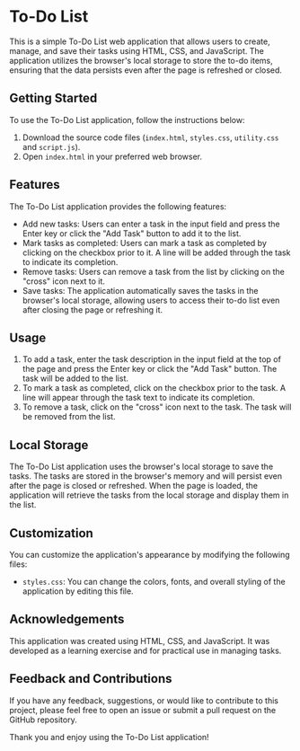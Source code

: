 # To-Do List

This is a simple To-Do List web application that allows users to create, manage, and save their tasks using HTML, CSS, and JavaScript. The application utilizes the browser's local storage to store the to-do items, ensuring that the data persists even after the page is refreshed or closed.

## Getting Started

To use the To-Do List application, follow the instructions below:

1. Download the source code files (`index.html`, `styles.css`, `utility.css` and `script.js`).
2. Open `index.html` in your preferred web browser.

## Features

The To-Do List application provides the following features:

- Add new tasks: Users can enter a task in the input field and press the Enter key or click the "Add Task" button to add it to the list.
- Mark tasks as completed: Users can mark a task as completed by clicking on the checkbox prior to it. A line will be added through the task to indicate its completion.
- Remove tasks: Users can remove a task from the list by clicking on the "cross" icon next to it.
- Save tasks: The application automatically saves the tasks in the browser's local storage, allowing users to access their to-do list even after closing the page or refreshing it.

## Usage

1. To add a task, enter the task description in the input field at the top of the page and press the Enter key or click the "Add Task" button. The task will be added to the list.
2. To mark a task as completed, click on the checkbox prior to the task. A line will appear through the task text to indicate its completion.
3. To remove a task, click on the "cross" icon next to the task. The task will be removed from the list.

## Local Storage

The To-Do List application uses the browser's local storage to save the tasks. The tasks are stored in the browser's memory and will persist even after the page is closed or refreshed. When the page is loaded, the application will retrieve the tasks from the local storage and display them in the list.

## Customization

You can customize the application's appearance by modifying the following files:

- `styles.css`: You can change the colors, fonts, and overall styling of the application by editing this file.

## Acknowledgements

This application was created using HTML, CSS, and JavaScript. It was developed as a learning exercise and for practical use in managing tasks.

## Feedback and Contributions

If you have any feedback, suggestions, or would like to contribute to this project, please feel free to open an issue or submit a pull request on the GitHub repository.

Thank you and enjoy using the To-Do List application!
